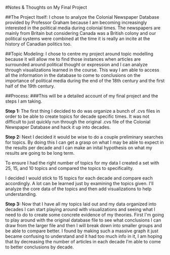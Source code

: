 #Notes & Thoughts on My Final Project

##The Project Itself:
I chose to analyze the Colonial Newspaper Database provided by Professor Graham because I am becoming increasingly interested in the political media during colonial times. The newspapers are mainly from Britain but considering Canada was a British colony and our political systems were combined at the time it is really an incite at the history of Canadian politics too. 

##Topic Modeling:
I chose to centre my project around topic modelling because it will allow me to find those instances when articles are surrounded around political thought or expression and I can analyze through visualizations learned in the course. This way I am able to access all the information in the database to come to conclusions on the importance of political media during the end of the 18th century and the first half of the 19th century.

##Process:
###This will be a detailed account of my final project and the steps I am taking.

**Step 1:**
The first thing I decided to do was organize a bunch of .cvs files in order to be able to create topics for decade specific times. It was not difficult to just quickly run through the original .cvs file of the Colonial Newspaper Database and hack it up into decades.

**Step 2:**
Next I decided it would be wise to do a couple preliminary searches for topics. By doing this I can get a grasp on what I may be able to expect in the results per decade and I can make an inital hypothesis on what my results are going to be long term.

To ensure I had the right number of topics for my data I created a set with 25, 15, and 10 topics and compared the topics to specificality. 

I decided I would stick to 15 topics for each decade and compare each accordingly. A lot can be learned just by examining the topics given. I'll analyze the core data of the topics and then add visualizations to help understanding.

**Step 3:**
Now that I have all my topics laid out and my data organized into decades I can start playing around with visualizations and seeing what I need to do to create some concrete evidence of my theories. First I'm going to play around with the original database file to see what conclusions I can draw from the larger file and then I will break down into smaller groups and be able to compare better. I found by making such a massive graph it just became confusing to understand and it had too much info in it, I am hoping that by decreasing the number of articles in each decade I'm able to come to better conclusions by decade.